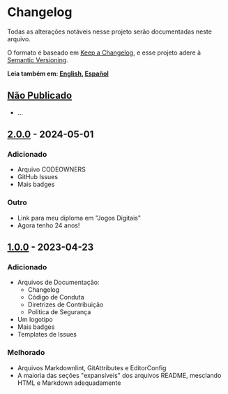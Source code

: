 # Changelog

Todas as alterações notáveis nesse projeto serão documentadas neste arquivo.

O formato é baseado em [Keep a Changelog], e esse projeto adere à [Semantic Versioning].

**Leia também em: [English], [Español]**

## [Não Publicado]

- ...

## [2.0.0] - 2024-05-01

### Adicionado

- Arquivo CODEOWNERS
- GitHub Issues
- Mais badges

### Outro

- Link para meu diploma em "Jogos Digitais"
- Agora tenho 24 anos!

## [1.0.0] - 2023-04-23

### Adicionado

- Arquivos de Documentação:
  - Changelog
  - Código de Conduta
  - Diretrizes de Contribuição
  - Política de Segurança
- Um logotipo
- Mais badges
- Templates de Issues

### Melhorado

- Arquivos Markdownlint, GitAttributes e EditorConfig
- A maioria das seções "expansíveis" dos arquivos README, mesclando HTML e Markdown
  adequadamente

[Keep a Changelog]: https://keepachangelog.com/en/1.1.0/
[Semantic Versioning]: https://semver.org/spec/v2.0.0.html
[English]: CHANGELOG.md
[Español]: CHANGELOG.ES.md
[Não Publicado]: https://github.com/Mestre-Tramador/Mestre-Tramador/compare/v2.0.0...HEAD
[2.0.0]: https://github.com/Mestre-Tramador/Mestre-Tramador/compare/v1.0.0...v2.0.0
[1.0.0]: https://github.com/Mestre-Tramador/Mestre-Tramador/releases/tag/v1.0.0
